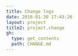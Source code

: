 ```yaml
---
title: Change logs
date: 2016-01-30 17:43:26
layout: project
title2: project.change
gh:
  type: get_contents
  path: CHANGE.md
---
```



